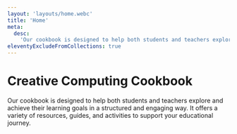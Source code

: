 ```yaml
---
layout: 'layouts/home.webc'
title: 'Home'
meta:
  desc:
    'Our cookbook is designed to help both students and teachers explore and achieve their learning goals in a structured and engaging way.'
eleventyExcludeFromCollections: true
---
```


# Creative Computing Cookbook

Our cookbook is designed to help both students and teachers explore and achieve their learning goals in a structured and engaging way. It offers a variety of resources, guides, and activities to support your educational journey.
